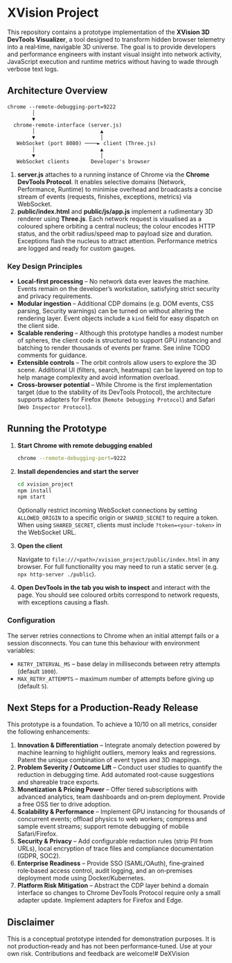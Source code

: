 # XVision Project

This repository contains a prototype implementation of the **XVision 3D DevTools Visualizer**, a tool designed to transform hidden browser telemetry into a real‑time, navigable 3D universe. The goal is to provide developers and performance engineers with instant visual insight into network activity, JavaScript execution and runtime metrics without having to wade through verbose text logs.

## Architecture Overview

```
chrome --remote-debugging-port=9222
        │
        ▼
  chrome-remote-interface (server.js)
        │                     ▲
        ▼                     │
   WebSocket (port 8080) ────► client (Three.js)
        │                     ▲
        ▼                     │
   WebSocket clients       Developer's browser
```

1. **server.js** attaches to a running instance of Chrome via the **Chrome DevTools Protocol**. It enables selective domains (Network, Performance, Runtime) to minimise overhead and broadcasts a concise stream of events (requests, finishes, exceptions, metrics) via WebSocket.
2. **public/index.html** and **public/js/app.js** implement a rudimentary 3D renderer using **Three.js**. Each network request is visualised as a coloured sphere orbiting a central nucleus; the colour encodes HTTP status, and the orbit radius/speed map to payload size and duration. Exceptions flash the nucleus to attract attention. Performance metrics are logged and ready for custom gauges.

### Key Design Principles

* **Local‑first processing** – No network data ever leaves the machine. Events remain on the developer’s workstation, satisfying strict security and privacy requirements.
* **Modular ingestion** – Additional CDP domains (e.g. DOM events, CSS parsing, Security warnings) can be turned on without altering the rendering layer. Event objects include a `kind` field for easy dispatch on the client side.
* **Scalable rendering** – Although this prototype handles a modest number of spheres, the client code is structured to support GPU instancing and batching to render thousands of events per frame. See inline TODO comments for guidance.
* **Extensible controls** – The orbit controls allow users to explore the 3D scene. Additional UI (filters, search, heatmaps) can be layered on top to help manage complexity and avoid information overload.
* **Cross‑browser potential** – While Chrome is the first implementation target (due to the stability of its DevTools Protocol), the architecture supports adapters for Firefox (`Remote Debugging Protocol`) and Safari (`Web Inspector Protocol`).

## Running the Prototype

1. **Start Chrome with remote debugging enabled**

   ```bash
   chrome --remote-debugging-port=9222
   ```

2. **Install dependencies and start the server**

   ```bash
   cd xvision_project
   npm install
   npm start
   ```

   Optionally restrict incoming WebSocket connections by setting
   `ALLOWED_ORIGIN` to a specific origin or `SHARED_SECRET` to require a
   token. When using `SHARED_SECRET`, clients must include
   `?token=<your-token>` in the WebSocket URL.

3. **Open the client**

   Navigate to `file:///<path>/xvision_project/public/index.html` in any browser. For full functionality you may need to run a static server (e.g. `npx http-server ./public`).

4. **Open DevTools in the tab you wish to inspect** and interact with the page. You should see coloured orbits correspond to network requests, with exceptions causing a flash.

### Configuration

The server retries connections to Chrome when an initial attempt fails or a session disconnects. You can tune this behaviour with environment variables:

- `RETRY_INTERVAL_MS` – base delay in milliseconds between retry attempts (default `1000`).
- `MAX_RETRY_ATTEMPTS` – maximum number of attempts before giving up (default `5`).

## Next Steps for a Production‑Ready Release

This prototype is a foundation. To achieve a 10/10 on all metrics, consider the following enhancements:

1. **Innovation & Differentiation** – Integrate anomaly detection powered by machine learning to highlight outliers, memory leaks and regressions. Patent the unique combination of event types and 3D mappings.
2. **Problem Severity / Outcome Lift** – Conduct user studies to quantify the reduction in debugging time. Add automated root‑cause suggestions and shareable trace exports.
3. **Monetization & Pricing Power** – Offer tiered subscriptions with advanced analytics, team dashboards and on‑prem deployment. Provide a free OSS tier to drive adoption.
4. **Scalability & Performance** – Implement GPU instancing for thousands of concurrent events; offload physics to web workers; compress and sample event streams; support remote debugging of mobile Safari/Firefox.
5. **Security & Privacy** – Add configurable redaction rules (strip PII from URLs), local encryption of trace files and compliance documentation (GDPR, SOC2).
6. **Enterprise Readiness** – Provide SSO (SAML/OAuth), fine‑grained role‑based access control, audit logging, and an on‑premises deployment mode using Docker/Kubernetes.
7. **Platform Risk Mitigation** – Abstract the CDP layer behind a domain interface so changes to Chrome DevTools Protocol require only a small adapter update. Implement adapters for Firefox and Edge.

## Disclaimer

This is a conceptual prototype intended for demonstration purposes. It is not production‑ready and has not been performance‑tuned. Use at your own risk. Contributions and feedback are welcome!# DeXVision
